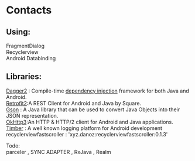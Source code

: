 # Contacts
 <h2>Using:</h2>
<p style="text-align: justify;">FragmentDialog<br />Recyclerview<br />Android Databinding</p>
<h2><a id="user-content-libraries" class="anchor" href="https://github.com/sasan44/WeatherApp#libraries" aria-hidden="true"></a>Libraries:</h2>
<p><a href="https://github.com/google/dagger">Dagger2</a>&nbsp;:&nbsp;Compile-time&nbsp;<a href="http://en.wikipedia.org/wiki/Dependency_injection" rel="nofollow">dependency injection</a>&nbsp;framework for both Java and Android.<br /><a href="http://square.github.io/retrofit/" rel="nofollow">Retrofit2</a>:A REST Client for Android and Java by Square.<br /><a href="https://github.com/google/gson">Gson</a>&nbsp;:&nbsp;A Java library that can be used to convert Java Objects into their JSON representation.&nbsp;<br /><a href="https://github.com/square/okhttp">OkHttp3</a>:An HTTP &amp; HTTP/2 client for Android and Java applications.&nbsp;<br /><a href="https://github.com/JakeWharton/timber">Timber</a>&nbsp;: A&nbsp;well known logging platform for Android development&nbsp;&nbsp;<br />recyclerviewfastscroller : 'xyz.danoz:recyclerviewfastscroller:0.1.3'</p>
<p>Todo:<br />parceler , SYNC ADAPTER ,&nbsp;RxJava ,&nbsp;Realm&nbsp;</p>
